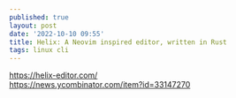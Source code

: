 ```yaml
---
published: true
layout: post
date: '2022-10-10 09:55'
title: Helix: A Neovim inspired editor, written in Rust
tags: linux cli 
---
```

<https://helix-editor.com/>  
<https://news.ycombinator.com/item?id=33147270>


